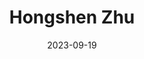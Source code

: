---
# Leave the homepage title empty to use the site title
title: Hongshen Zhu
date: 2023-09-19
type: landing


sections:
  - block: about.biography
    id: about
    content:
      title: Biography
      # Choose a user profile to display (a folder name within `content/authors/`)
      username: admin
    design:
      columns: '1'
  - block: markdown
    content:
      title: Research
      text: |-
       ## Publications
       **"Dual Mandates in Chinese Congresses: Information and Cooptation.”** With Melanie Manion and Viola Rothschild. Issues and Studies. Vol. 58, No. 1: 1-20. [link](https://doi.org/10.1142/S1013251121500193)
       ## Under Review
       **"Policy under Conflicting Mandates: Evidence from 1 Billion Cellphones during China's COVID Lockdowns."** [link](uploads/zhu_jmp.pdf)  Presented at APSA Chinese Politics Mini-Conference 2022
       **"Contentious Origins of the Autocratic Welfare State: China's "Demand-driven" Strategy to Manage Collective Action."** [link](uploads/ social_security.pdf) 
       **"Crisis and Correction: Do Government Rectification Efforts Restore Citizen Trust After Governance Failure?"** With Melanie Manion and Viola  Rothschild. [link](uploads/zhu_manion_rothschild_crisis.pdf) 
       **"Community Policing and Political Participation in Contemporary China."** With Viola Rothschild. [link](uploads/rothschild_zhu_policing.pdf)
       **"Applying Insights from China: A Typology for Subnational Comparative Politics."** With Viola Rothschild. [link](uploads/ zhu_rothschild_typology.pdf)
       **"Doublespeak: Limits of China's Hard and Soft Propaganda during Political Crises."** With Tony Zirui Yang. [link](uploads/ yang_zhu_doublespeak.pdf)
       ## Working Paper
       **"How Adaptive Propaganda Works: Evidence from China."** With Xinzhuo Huang and Haibing Yan. Presented at UCSD/Carter Center Young Scholars  Conference
       **"Bureaucrat Selection under Weak State Capacity: Evidence from the Democratic Republic of Congo."** With Dongil Lee, Eric Mvukiyehe,  Christelle Tchoup, and Guo Xu.
    design:
      columns: '1'
  - block: collection
    content:
      title: Recent Publications
      text: |-
        {{% callout note %}}
        Quickly discover relevant content by [filtering publications](./publication/).
        {{% /callout %}}
      filters:
        folders:
          - publication
        exclude_featured: true
    design:
      columns: '2'
      view: citation
---